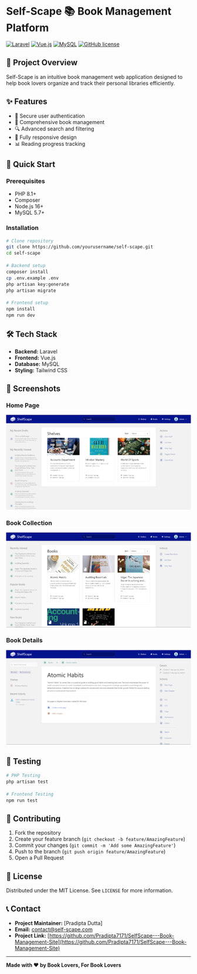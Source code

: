 # Self-Scape 📚 Book Management Platform

[![Laravel](https://img.shields.io/badge/Laravel-FF2D20?style=for-the-badge&logo=laravel&logoColor=white)](https://laravel.com)
[![Vue.js](https://img.shields.io/badge/Vue.js-35495E?style=for-the-badge&logo=vue.js&logoColor=4FC08D)](https://vuejs.org)
[![MySQL](https://img.shields.io/badge/MySQL-005C84?style=for-the-badge&logo=mysql&logoColor=white)](https://mysql.com)
[![GitHub license](https://img.shields.io/github/license/yourusername/self-scape?style=for-the-badge)](https://github.com/yourusername/self-scape/blob/main/LICENSE)

## 🌟 Project Overview

Self-Scape is an intuitive book management web application designed to help book lovers organize and track their personal libraries efficiently.

## ✨ Features

- 🔐 Secure user authentication
- 📖 Comprehensive book management
- 🔍 Advanced search and filtering
- 📱 Fully responsive design
- 📊 Reading progress tracking

## 🚀 Quick Start

### Prerequisites

- PHP 8.1+
- Composer
- Node.js 16+
- MySQL 5.7+

### Installation

```bash
# Clone repository
git clone https://github.com/yourusername/self-scape.git
cd self-scape

# Backend setup
composer install
cp .env.example .env
php artisan key:generate
php artisan migrate

# Frontend setup
npm install
npm run dev
```

## 🛠 Tech Stack

- **Backend:** Laravel
- **Frontend:** Vue.js
- **Database:** MySQL
- **Styling:** Tailwind CSS

## 📸 Screenshots

### Home Page
![Home Page](/public/home.png)

### Book Collection
![Book Collection](/public/collection.png)

### Book Details
![Book Details](/public/book-details.png)


## 🧪 Testing

```bash
# PHP Testing
php artisan test

# Frontend Testing
npm run test
```

## 🤝 Contributing

1. Fork the repository
2. Create your feature branch (`git checkout -b feature/AmazingFeature`)
3. Commit your changes (`git commit -m 'Add some AmazingFeature'`)
4. Push to the branch (`git push origin feature/AmazingFeature`)
5. Open a Pull Request

## 📜 License

Distributed under the MIT License. See `LICENSE` for more information.

## 📞 Contact

- **Project Maintainer:** [Pradipta Dutta]
- **Email:** contact@self-scape.com
- **Project Link:** [https://github.com/Pradipta7171/SelfScape---Book-Management-Site](https://github.com/Pradipta7171/SelfScape---Book-Management-Site)

---

**Made with ❤️ by Book Lovers, For Book Lovers**
